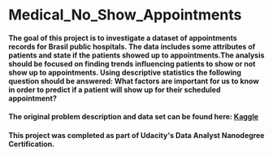 # Medical_No_Show_Appointments

#### The goal of this project is to investigate a dataset of appointments records for Brasil public hospitals. The data includes some attributes of patients and state if the patients showed up to appointments.The analysis should be focused on finding trends influencing patients to show or not show up to appointments.  Using descriptive statistics the following question should be answered: What factors are important for us to know in order to predict if a patient will show up for their scheduled appointment?

#### The original problem description and data set can be found here: [Kaggle](https://www.kaggle.com/joniarroba/noshowappointments/home)

#### This project was completed as part of Udacity's Data Analyst Nanodegree Certification.
